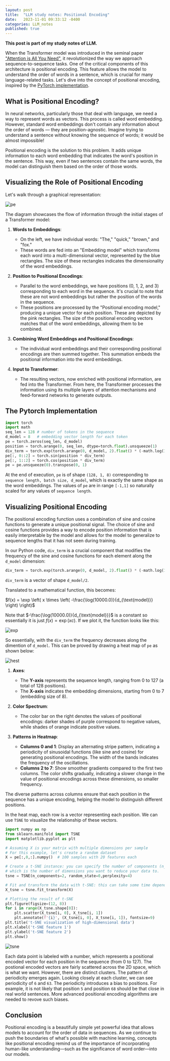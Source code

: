 ```yaml
---
layout: post
title:  "LLM study notes: Positional Encoding"
date:   2023-11-01 09:33:12 -0400
categories: LLM_notes
published: true
---
```

**This post is part of my study notes of LLM.**

When the Transformer model was introduced in the seminal paper ["Attention is All You Need"](https://arxiv.org/abs/1706.03762), it revolutionized the way we approach sequence-to-sequence tasks. One of the critical components of this architecture is positional encoding. This feature allows the model to understand the order of words in a sentence, which is crucial for many language-related tasks. Let's dive into the concept of positional encoding, inspired by the [PyTorch implementation](https://github.com/pytorch/examples/blob/main/word_language_model/model.py#L65-L105).

## What is Positional Encoding?

In neural networks, particularly those that deal with language, we need a way to represent words as vectors. This process is called word embedding. However, standard word embeddings don't contain any information about the order of words — they are position-agnostic. Imagine trying to understand a sentence without knowing the sequence of words; it would be almost impossible!

Positional encoding is the solution to this problem. It adds unique information to each word embedding that indicates the word's position in the sentence. This way, even if two sentences contain the same words, the model can distinguish them based on the order of those words.

## Visualizing the Role of Positional Encoding

Let's walk through a graphical representation:

![pe](/assets/pe/pe.png)

The diagram showcases the flow of information through the initial stages of a Transformer model:

1. **Words to Embeddings**:
    - On the left, we have individual words: "The," "quick," "brown," and "fox."
    - These words are fed into an "Embedding model" which transforms each word into a multi-dimensional vector, represented by the blue rectangles. The size of these rectangles indicates the dimensionality of the word embeddings. 

2. **Position to Positional Encodings**:
    - Parallel to the word embeddings, we have positions (0, 1, 2, and 3) corresponding to each word in the sequence. It's crucial to note that these are not word embeddings but rather the position of the words in the sequence.
    - These positions are processed by the "Positional encoding model," producing a unique vector for each position. These are depicted by the pink rectangles. The size of the positional encoding vectors matches that of the word embeddings, allowing them to be combined.

3. **Combining Word Embeddings and Positional Encodings**:
    - The individual word embeddings and their corresponding positional encodings are then summed together. This summation embeds the positional information into the word embeddings.

4. **Input to Transformer**:
    - The resulting vectors, now enriched with positional information, are fed into the Transformer. From here, the Transformer processes the information using its multiple layers of attention mechanisms and feed-forward networks to generate outputs.

## The Pytorch Implementation

```python
import torch
import math
seq_len = 128 # number of tokens in the sequence
d_model = 8   # embedding vector length for each token
pe = torch.zeros(seq_len, d_model)
position = torch.arange(0, seq_len, dtype=torch.float).unsqueeze(1)
div_term = torch.exp(torch.arange(0, d_model, 2).float() * (-math.log(10000.0) / d_model))
pe[:, 0::2] = torch.sin(position * div_term)
pe[:, 1::2] = torch.cos(position * div_term)
pe = pe.unsqueeze(0).transpose(0, 1)
```

At the end of execution, `pe` is of shape `(128, 1, 8)` corresponding to `sequence length, batch size, d_model`, which is exactly the same shape as the word embeddings. The values of `pe` are in range `[-1,1]` so naturally scaled for any values of `sequence length`.

## Visualizing Positional Encoding

The positional encoding function uses a combination of sine and cosine functions to generate a unique positional signal. The choice of sine and cosine functions provides a way to encode position information that is easily interpretable by the model and allows for the model to generalize to sequence lengths that it has not seen during training.

In our Python code, `div_term` is a crucial component that modifies the frequency of the sine and cosine functions for each element along the `d_model` dimension:

```python
div_term = torch.exp(torch.arange(0, d_model, 2).float() * (-math.log(10000.0) / d_model))
```

`div_term` is a vector of shape `d_model/2`.

Translated to a mathematical function, this becomes:

$f(x) = \exp \left( x \times \left( -\frac{\log(10000.0)}{d_{\text{model}}} \right) \right)$

Note that $-\frac{\log(10000.0)}{d_{\text{model}}}$ is a constant so essentially it is just $f(x) = \exp(xc)$. If we plot it, the function looks like this: 

![exp](/assets/pe/exp.png)

So essentially, with the `div_term` the frequency decreases along the dimention of `d_model`. This can be proved by drawing a heat map of `pe` as shown below:

![hest](/assets/pe/heat.png)

1. **Axes**:
    - The **Y-axis** represents the sequence length, ranging from 0 to 127 (a total of 128 positions). 
    - The **X-axis** indicates the embedding dimensions, starting from 0 to 7 (embedding size of 8).

2. **Color Spectrum**:
    - The color bar on the right denotes the values of positional encodings: darker shades of purple correspond to negative values, while shades of orange indicate positive values. 

3. **Patterns in Heatmap**:
    - **Columns 0 and 1**: Display an alternating stripe pattern, indicating a periodicity of sinusoidal functions (like sine and cosine) for generating positional encodings. The width of the bands indicates the frequency of the oscillations.
    - **Columns 2 to 7**: Show smoother gradients compared to the first two columns. The color shifts gradually, indicating a slower change in the value of positional encodings across these dimensions, so smaller frequency.

 The diverse patterns across columns ensure that each position in the sequence has a unique encoding, helping the model to distinguish different positions.

 In the heat map, each row is a vector representing each position. We can use `TSNE` to visualize the relationship of these vectors. 

```python
import numpy as np
from sklearn.manifold import TSNE
import matplotlib.pyplot as plt

# Assuming X is your matrix with multiple dimensions per sample
# For this example, let's create a random dataset
X = pe[:,0,:].numpy()  # 100 samples with 20 features each

# Create a t-SNE instance: you can specify the number of components (n_components), 
# which is the number of dimensions you want to reduce your data to.
tsne = TSNE(n_components=2, random_state=0,perplexity=4)

# Fit and transform the data with t-SNE: this can take some time depending on your dataset size
X_tsne = tsne.fit_transform(X)

# Plotting the result of t-SNE
plt.figure(figsize=(12, 8))
for i in range(X_tsne.shape[0]):
    plt.scatter(X_tsne[i, 0], X_tsne[i, 1])
    plt.annotate(f'{i}', (X_tsne[i, 0], X_tsne[i, 1]), fontsize=9)
plt.title('t-SNE visualization of high-dimensional data')
plt.xlabel('t-SNE feature 1')
plt.ylabel('t-SNE feature 2')
plt.show()
```

![tsne](/assets/pe/tsne.png)

Each data point is labeled with a number, which represents a positional encoded vector for each position in the sequence (from 0 to 127). The postional encoded vectors are fairly scattered across the 2D space, which is what we want. However, there are distinct clusters. The pattern of periodicity emerges again. Looking closely at each cluster, we can see periodicity of `6` and `63`. The periodicity introduces a bias to positions. For example, it is not likely that position `5` and position `68` should be that close in real world sentences. More advanced positional encoding algorithms are needed to revove such biases.

## Conclusion

Positional encoding is a beautifully simple yet powerful idea that allows models to account for the order of data in sequences. As we continue to push the boundaries of what's possible with machine learning, concepts like positional encoding remind us of the importance of incorporating human-like understanding—such as the significance of word order—into our models.
